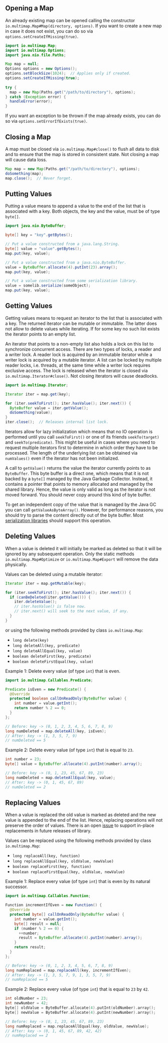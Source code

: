 ## Opening a Map

An already existing map can be opened calling the constructor `io.multimap.Map#Map(directory, options)`. If you want to create a new map in case it does not exist, you can do so via `options.setCreateIfMissing(true)`.

```java
import io.multimap.Map;
import io.multimap.Options;
import java.nio.file.Paths;

Map map = null;
Options options = new Options();
options.setBlockSize(1024);  // Applies only if created.
options.setCreateIfMissing(true);
    
try {
  map = new Map(Paths.get("/path/to/directory"), options);
} catch (Exception error) {
  handleError(error);
}
```

If you want an exception to be thrown if the map already exists, you can do so via `options.setErrorIfExists(true)`.

## Closing a Map

A map must be closed via `io.multimap.Map#close()` to flush all data to disk and to ensure that the map is stored in consistent state. Not closing a map will cause data loss.

```java
Map map = new Map(Paths.get("/path/to/directory"), options);
doSomething(map);
map.close();  // Never forget.
```

## Putting Values

Putting a value means to append a value to the end of the list that is associated with a key. Both objects, the key and the value, must be of type `byte[]`.

```java
import java.nio.ByteBuffer;

byte[] key = "key".getBytes();

// Put a value constructed from a java.lang.String.
byte[] value = "value".getBytes();
map.put(key, value);

// Put a value constructed from a java.nio.ByteBuffer.
value = ByteBuffer.allocate(4).putInt(23).array();
map.put(key, value);

// Put a value constructed from some serialization library.
value = somelib.serialize(someObject);
map.put(key, value);
```

## Getting Values

Getting values means to request an iterator to the list that is associated with a key. The returned iterator can be mutable or immutable. The latter does not allow to delete values while iterating. If for some key no such list exists the iterator points to an empty list.

An iterator that points to a non-empty list also holds a lock on this list to synchronize concurrent access. There are two types of locks, a reader and a writer lock. A reader lock is acquired by an immutable iterator while a writer lock is acquired by a mutable iterator. A list can be locked by multiple reader locks, i.e. threads, at the same time while a writer lock requires exclusive access. The lock is released when the iterator is closed via `io.multimap.Iterator#close()`. Not closing iterators will cause deadlocks.

```java
import io.multimap.Iterator;

Iterator iter = map.get(key);

for (iter.seekToFirst(); iter.hasValue(); iter.next()) {
  ByteBuffer value = iter.getValue();
  doSomething(value);
}
iter.close();  // Releases internal list lock.
```

Iterators allow for lazy initialization which means that no IO operation is performed until you call `seekToFirst()` or one of its friends `seekTo(target)` and `seekTo(predicate)`. This might be useful in cases where you need to request multiple iterators first to determine in which order they have to be processed. The length of the underlying list can be obtained via `numValues()` even if the iterator has not been initialized.

A call to `getValue()` returns the value the iterator currently points to as `ByteBuffer`. This byte buffer is a direct one, which means that it is not backed by a `byte[]` managed by the Java Garbage Collector. Instead, it contains a pointer that points to memory allocated and managed by the shared library. Hence, the value is only valid as long as the iterator is not moved forward. You should never copy around this kind of byte buffer.

To get an independent copy of the value that is managed by the Java GC you can call `getValueAsByteArray()`. However, for performance reasons, you should try to parse the content directly out of the byte buffer. Most [serialization libraries](https://en.wikipedia.org/wiki/Comparison_of_data_serialization_formats) should support this operation.

## Deleting Values

When a value is deleted it will initially be marked as deleted so that it will be ignored by any subsequent operation. Only the static methods `io.multimap.Map#Optimize` or `io.multimap.Map#Export` will remove the data physically.

Values can be deleted using a mutable iterator:

```java
Iterator iter = map.getMutable(key);

for (iter.seekToFirst(); iter.hasValue(); iter.next()) {
  if (canBeDeleted(iter.getValue())) {
    iter.deleteValue();
    // iter.hasValue() is false now.
    // iter.next() will seek to the next value, if any.
  }
}
```

or using the following methods provided by class `io.multimap.Map`:

* `long delete(key)`
* `long deleteAll(key, predicate)`
* `long deleteAllEqual(key, value)`
* `boolean deleteFirst(key, predicate)`
* `boolean deleteFirstEqual(key, value)`

Example 1: Delete every value (of type `int`) that is even.

```java
import io.multimap.Callables.Predicate;

Predicate isEven = new Predicate() {
  @Override
  protected boolean callOnReadOnly(ByteBuffer value) {
    int number = value.getInt();
    return number % 2 == 0;
  }
};

// Before: key -> (0, 1, 2, 3, 4, 5, 6, 7, 8, 9)
long numDeleted = map.deleteAll(key, isEven);
// After: key -> (1, 3, 5, 7, 9)
// numDeleted == 5
```

Example 2: Delete every value (of type `int`) that is equal to `23`.

```java
int number = 23;
byte[] value = ByteBuffer.allocate(4).putInt(number).array();

// Before: key -> (0, 1, 23, 45, 67, 89, 23)
long numDeleted = map.deleteAllEqual(key, value);
// After: key -> (0, 1, 45, 67, 89)
// numDeleted == 2
```

## Replacing Values

When a value is replaced the old value is marked as deleted and the new value is appended to the end of the list. Hence, replacing operations will not preserve the order of values. There is an open [issue](https://bitbucket.org/mtrenkmann/multimap/issues/2) to support in-place replacements in future releases of library.

Values can be replaced using the following methods provided by class `io.multimap.Map`:

* `long replaceAll(key, function)`
* `long replaceAllEqual(key, oldValue, newValue)`
* `boolean replaceFirst(key, function)`
* `boolean replaceFirstEqual(key, oldValue, newValue)`

Example 1: Replace every value (of type `int`) that is even by its natural successor.

```java
import io.multimap.Callables.Function;

Function incrementIfEven = new Function() {
  @Override
  protected byte[] callOnReadOnly(ByteBuffer value) {
    int number = value.getInt();
    byte[] result = null;
    if (number % 2 == 0) {
      ++number;
      result = ByteBuffer.allocate(4).putInt(number).array();
    }
    return result;
  }
};

// Before: key -> (0, 1, 2, 3, 4, 5, 6, 7, 8, 9)
long numReplaced = map.replaceAll(key, incrementIfEven);
// After: key -> (1, 3, 5, 7, 9, 1, 3, 5, 7, 9)
// numReplaced == 5
```

Example 2: Replace every value (of type `int`) that is equal to `23` by `42`.

```cpp
int oldNumber = 23;
int newNumber = 42;
byte[] oldValue = ByteBuffer.allocate(4).putInt(oldNumber).array();
byte[] newValue = ByteBuffer.allocate(4).putInt(newNumber).array();

// Before: key -> (0, 1, 23, 45, 67, 89, 23)
long numReplaced = map.replaceAllEqual(key, oldValue, newValue);
// After: key -> (0, 1, 45, 67, 89, 42, 42)
// numReplaced == 2
```

